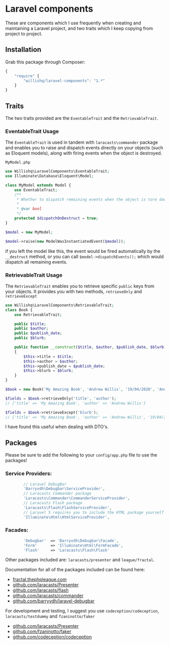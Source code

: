 # Laravel components

These are components which I use frequently when creating and maintaining a Laravel project, and two traits which I keep
copying from project to project.

## Installation

Grab this package through Composer:

```js
{
    "require" {
        "willishq/laravel-components": "1.*"
    }
}
```



## Traits

The two traits provided are the `EventableTrait` and the `RetrievableTrait`.

### EventableTrait Usage

The `EventableTrait` is used in tandem with `laracasts\commander` package and enables you to raise and dispatch events
directly on your objects (such as Eloquent models), along with firing events when the object is destroyed.

`MyModel.php`
```php
use Willishq\LaravelComponents\EventableTrait;
use Illuminate\Database\Eloquent\Model;

class MyModel extends Model {
    use EventableTrait;
    /**
     * Whether to dispatch remaining events when the object is tore down
     *
     * @var bool
     */
    protected $dispatchOnDestruct = true;
}
```

```php
$model = new MyModel;

$model->raise(new ModelWasInstantiatedEvent($model));
```

if you left the model like this, the event would be fired automatically by the `__destruct` method, or you can call
`$model->dispatchEvents();` which would dispatch all remaining events.

### RetrievableTrait Usage

The `RetrievableTrait` enables you to retrieve specific `public` keys from your objects. It provides you with two methods,
`retrieveOnly` and `retrieveExcept`

```php
use Willishq\LaravelComponents\RetrievableTrait;
class Book {
    use RetrievableTrait;

    public $title;
    public $author;
    public $publish_date;
    public $blurb;

    public function __construct($title, $author, $publish_date, $blurb)
    {
        $this->title = $title;
        $this->author = $author;
        $this->publish_date = $publish_date;
        $this->blurb = $blurb;
    }
}
```

```php
$book = new Book('My Amazing Book', 'Andrew Willis', '19/04/2020', 'Andrew was a normal person from Sunderland. you\'ll never believe what happened next.');

$fields = $book->retrieveOnly('title', 'author');
// ['title' => 'My Amazing Book', 'author' => 'Andrew Willis']

$fields = $book->retrieveExcept('blurb');
// ['title' => 'My Amazing Book', 'author' => 'Andrew Willis', '19/04/2020']

```

I have found this useful when dealing with DTO's.

## Packages

Please be sure to add the following to your `config/app.php` file to use the packages!

### Service Providers:

```php
        // Laravel DebugBar
        'Barryvdh\Debugbar\ServiceProvider',
        // Laracasts Commander package
        'Laracasts\Commander\CommanderServiceProvider',
        // Laracasts Flash package
        'Laracasts\Flash\FlashServiceProvider',
        // Laravel 5 requires you to include the HTML package yourself
        'Illuminate\Html\HtmlServiceProvider',
```

### Facades:

```php
        'Debugbar'  => 'Barryvdh\Debugbar\Facade',
        'Form'      => 'Illuminate\Html\FormFacade',
        'Flash'     => 'Laracasts\Flash\Flash'
```

Other packages included are: `laracasts/presenter` and `league/fractal`.

Documentation for all of the packages included can be found here:

- [fractal.thephpleague.com](http://fractal.thephpleague.com)
- [github.com/laracasts/Presenter](https://github.com/laracasts/Presenter)
- [github.com/laracasts/flash](https://github.com/laracasts/flash)
- [github.com/laracasts/commander](https://github.com/laracasts/Commander)
- [github.com/barryvdh/laravel-debugbar](https://github.com/barryvdh/laravel-debugbar)

For development and testing, I suggest you use `codeception/codeception`, `laracasts/testdummy` and `fzaninotto/faker`
- [github.com/laracasts/Presenter](https://github.com/laracasts/TestDummy)
- [github.com/fzaninotto/faker](https://github.com/fzaninotto/faker)
- [github.com/codeception/codeception](https://github.com/codeception/codeception)
